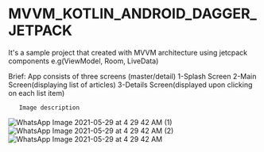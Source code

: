 # MVVM_KOTLIN_ANDROID_DAGGER_JETPACK


It's a sample project that created with MVVM architecture using jetcpack components e.g(ViewModel, Room, LiveData)

Brief: App consists of three screens (master/detail)
       1-Splash Screen
       2-Main Screen(displaying list of articles)
       3-Details Screen(displayed upon clicking on each list item)
       
       Image description
       




![WhatsApp Image 2021-05-29 at 4 29 42 AM (1)](https://user-images.githubusercontent.com/26609049/120055492-c91fbf00-c036-11eb-9a0e-5635c53fa066.jpeg)
![WhatsApp Image 2021-05-29 at 4 29 42 AM (2)](https://user-images.githubusercontent.com/26609049/120055497-cc1aaf80-c036-11eb-82cf-cff9d9c7007e.jpeg)
![WhatsApp Image 2021-05-29 at 4 29 42 AM](https://user-images.githubusercontent.com/26609049/120055502-dd63bc00-c036-11eb-9abf-b5a5cd879a39.jpeg)


